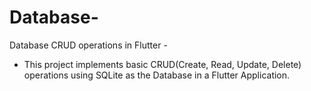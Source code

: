 # Database-
Database CRUD operations in Flutter -


 - This project implements basic CRUD(Create, Read, Update, Delete) operations using SQLite as the Database in a Flutter Application.
